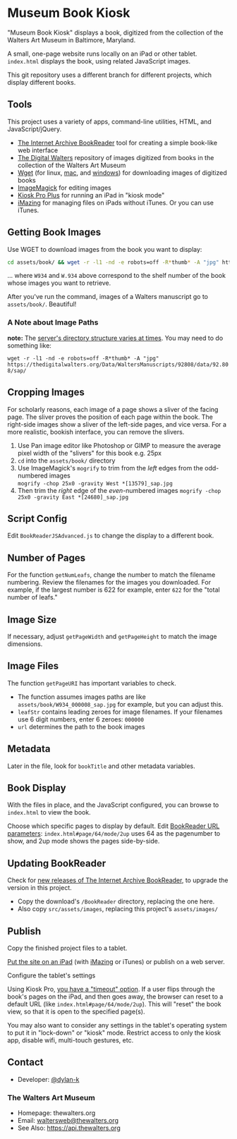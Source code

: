 


Museum Book Kiosk
=================

"Museum Book Kiosk" displays a book, digitized from the collection of the Walters Art Museum in Baltimore, Maryland.

A small, one-page website runs locally on an iPad or other tablet. `index.html` displays the book, using related JavaScript images.

This git repository uses a different branch for different projects, which display different books.


Tools
-------------------------------------------------------------------------------

This project uses a variety of apps, command-line utilities, HTML, and JavaScript/jQuery.

  - [The Internet Archive BookReader](https://github.com/openlibrary/bookreader) tool for creating a simple book-like web interface
  - [The Digital Walters](https://www.thedigitalwalters.org/) repository of images digitized from books in the collection of the Walters Art Museum
  - [Wget](https://www.gnu.org/software/wget/) (for linux, [mac](https://www.hacksparrow.com/how-to-install-wget-on-your-mac.html), and [windows](https://builtvisible.com/download-your-website-with-wget/)) for downloading images of digitized books
  - [ImageMagick](https://imagemagick.org/index.php) for editing images
  - [Kiosk Pro Plus](https://www.kioskproapp.com/) for running an iPad in "kiosk mode"
  - [iMazing](https://imazing.com/) for managing files on iPads without iTunes. Or you can use iTunes.


Getting Book Images
-------------------------------------------------------------------------------

Use WGET to download images from the book you want to display:

  ```bash
  cd assets/book/ && wget -r -l1 -nd -e robots=off -R*thumb* -A "jpg" https://www.thedigitalwalters.org/Data/WaltersManuscripts/W934/data/W.934/sap/
  ```

... where `W934` and `W.934` above correspond to the shelf number of the book whose images you want to retrieve.

After you've run the command, images of a Walters manuscript go to `assets/book/`. Beautiful!

### A Note about Image Paths

**note:** The [server's directory structure varies at times](https://thedigitalwalters.org/04_TechnicalReadMe.html#folder_names). You may need to do something like:  
  
`wget -r -l1 -nd -e robots=off -R*thumb* -A "jpg" https://thedigitalwalters.org/Data/WaltersManuscripts/92808/data/92.808/sap/`


Cropping Images
-------------------------------------------------------------------------------

For scholarly reasons, each image of a page shows a sliver of the facing page. The sliver proves the position of each page within the book. The right-side images show a sliver of the left-side pages, and vice versa. For a more realistic, bookish interface, you can remove the slivers.

1. Use Pan image editor like Photoshop or GIMP to measure the average pixel width of the "slivers" for this book e.g. 25px
2. `cd` into the `assets/book/` directory
3. Use ImageMagick's `mogrify` to trim from the _left_ edges from the odd-numbered images  
`mogrify -chop 25x0 -gravity West *[13579]_sap.jpg`
1. Then trim the _right_ edge of the _even_-numbered images  `mogrify -chop 25x0 -gravity East *[24680]_sap.jpg`


Script Config
-------------------------------------------------------------------------------

Edit `BookReaderJSAdvanced.js` to change the display to a different book.

Number of Pages
--------------------------------------------------------------------------------

For the function `getNumLeafs`, change the number to match the filename numbering. Review the filenames for the images you downloaded. For example, if the largest number is 622 for example, enter `622` for the "total number of leafs."

Image Size
--------------------------------------------------------------------------------

If necessary, adjust `getPageWidth` and `getPageHeight` to match the image dimensions.

Image Files
--------------------------------------------------------------------------------

The function `getPageURI` has important variables to check.

  - The function assumes images paths are like `assets/book/W934_000008_sap.jpg` for example, but you can adjust this.
  - `leafStr` contains leading zeroes for image filenames. If your filenames use 6 digit numbers, enter 6 zeroes: `000000`
  - `url` determines the path to the book images

Metadata
--------------------------------------------------------------------------------

Later in the file, look for `bookTitle` and other metadata variables.


Book Display
-------------------------------------------------------------------------------

With the files in place, and the JavaScript configured, you can browse to `index.html` to view the book.

Choose which specific pages to display by default. Edit [BookReader URL parameters](https://openlibrary.org/dev/docs/bookurls):  `index.html#page/64/mode/2up` uses 64 as the pagenumber to show, and 2up mode shows the pages side-by-side.


Updating BookReader
-------------------------------------------------------------------------------

Check for [new releases of The Internet Archive BookReader](https://github.com/internetarchive/bookreader/releases), to upgrade the version in this project.

  - Copy the download's `/BookReader` directory, replacing the one here.
  - Also copy `src/assets/images`, replacing this project's `assets/images/`

Publish
-------------------------------------------------------------------------------

Copy the finished project files to a tablet.

[Put the site on an iPad](https://docs.kioskproapp.com/article/814-storing-content-locally-on-the-ipad) (with [iMazing](https://imazing.com/) or iTunes) or publish on a web server.

Configure the tablet's settings

Using Kiosk Pro, [you have a "timeout" option](https://support.kioskgroup.com/article/991-idle-time-limit). If a user flips through the book's pages on the iPad, and then goes away, the browser can reset to a default URL (like `index.html#page/64/mode/2up`). This will "reset" the book view, so that it is open to the specified page(s).


You may also want to consider any settings in the tablet's operating system to put it in "lock-down" or "kiosk" mode. Restrict access to only the kiosk app, disable wifi, multi-touch gestures, etc.


Contact
-------------------------------------------------------------------------------

  - Developer: [@dylan-k](https://github.com/dylan-k)

### The Walters Art Museum

  - Homepage: thewalters.org
  - Email:  waltersweb@thewalters.org
  - See Also: https://api.thewalters.org
